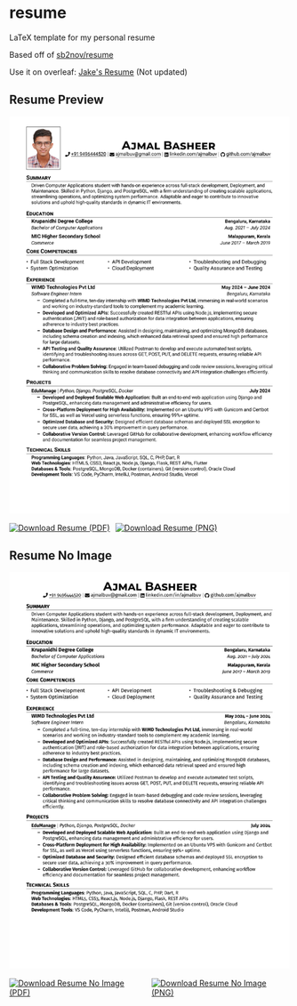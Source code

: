 # resume

LaTeX template for my personal resume

Based off of [sb2nov/resume](https://github.com/sb2nov/resume/)

Use it on overleaf: [Jake's Resume](https://www.overleaf.com/latex/templates/jakes-resume/syzfjbzwjncs) (Not updated)

## Resume Preview

![Resume Preview](resume.png)

<div style="display: flex; gap: 10px;">
  <a href="https://raw.githubusercontent.com/ajmalbuv/resume/master/resume.pdf" target="_blank">
    <img src="https://img.shields.io/badge/Download-PDF-blue?style=for-the-badge" alt="Download Resume (PDF)">
  </a>
  <a href="https://github.com/ajmalbuv/resume/raw/master/resume.png">
    <img src="https://img.shields.io/badge/Download-PNG-blue?style=for-the-badge" alt="Download Resume (PNG)">
  </a>
</div>

## Resume No Image

![Resume No Image](resume-no-image.png)

<div style="display: flex; gap: 10px;">
  <a href="https://raw.githubusercontent.com/ajmalbuv/resume/master/resume-no-image.pdf" target="_blank">
    <img src="https://img.shields.io/badge/Download-PDF-blue?style=for-the-badge" alt="Download Resume No Image (PDF)">
  </a>
  <a href="https://raw.githubusercontent.com/ajmalbuv/resume/master/resume-no-image.png" target="_blank">
    <img src="https://img.shields.io/badge/Download-PNG-blue?style=for-the-badge" alt="Download Resume No Image (PNG)">
  </a>
</div>
